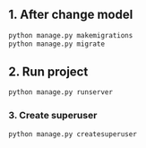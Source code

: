 ## 1. After change model

```bash
python manage.py makemigrations
python manage.py migrate
```

## 2. Run project

```bash
python manage.py runserver
```

### 3. Create superuser

```bash
python manage.py createsuperuser
```
